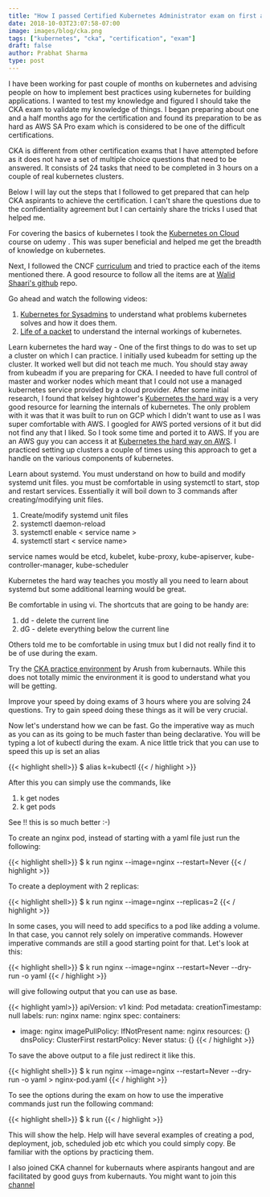 ```yaml
---
title: "How I passed Certified Kubernetes Administrator exam on first attempt"
date: 2018-10-03T23:07:58-07:00
image: images/blog/cka.png
tags: ["kubernetes", "cka", "certification", "exam"]
draft: false
author: Prabhat Sharma
type: post
---
```



I have been working for past couple of months on kubernetes and advising people on how to implement best practices using kubernetes for building applications. I wanted to test my knowledge and figured I should take the CKA exam to validate my knowledge of things. I began preparing about one and a half months ago for the certification and found its preparation to be as hard as AWS SA Pro exam which is considered to be one of the difficult certifications.

CKA is different from other certification exams that I have attempted before as it does not have a set of multiple choice questions that need to be answered. It consists of 24 tasks that need to be completed in 3 hours on a couple of real kubernetes clusters.

Below I will lay out the steps that I followed to get prepared that can help CKA aspirants to achieve the certification. I can't share the questions due to the confidentiality agreement but I can certainly share the tricks I used that helped me.

For covering the basics of kubernetes I took the [Kubernetes on Cloud](https://www.udemy.com/kubernetes-cka-on-cloud/learn/v4/overview) course on udemy . This was super beneficial and helped me get the breadth of knowledge on kubernetes. 

Next, I followed the CNCF [curriculum](https://github.com/cncf/curriculum) and tried to practice each of the items mentioned there. A good resource to follow all the items are at [Walid Shaari's github](https://github.com/walidshaari/Kubernetes-Certified-Administrator) repo.

Go ahead and watch the following videos:

1. [Kubernetes for Sysadmins](https://www.youtube.com/watch?v=HlAXp0-M6SY) to understand what problems kubernetes solves and how it does them.
2. [Life of a packet](https://www.youtube.com/watch?v=0Omvgd7Hg1I) to understand the internal workings of kubernetes.

Learn kubernetes the hard way - One of the first things to do was to set up a cluster on which I can practice. I initially used kubeadm for setting up the cluster. It worked well but did not teach me much. You should stay away from kubeadm if you are preparing for CKA. I needed to have full control of master and worker nodes which meant that I could not use a managed kubernetes service provided by a cloud provider. After some initial research, I found that kelsey hightower's [Kubernetes the hard way](https://github.com/kelseyhightower/kubernetes-the-hard-way) is a very good resource for learning the internals of kubernetes. The only problem with it was that it was built to run on GCP which I didn't want to use as I was super comfortable with AWS. I googled for AWS ported versions of it but did not find any that I liked. So I took some time and ported it to AWS. If you are an AWS guy you can access it at [Kubernetes the hard way on AWS](https://github.com/prabhatsharma/kubernetes-the-hard-way-aws). I practiced setting up clusters a couple of times using this approach to get a handle on the various components of kubernetes.

Learn about systemd. You must understand on how to build and modify systemd unit files. you must be comfortable in using systemctl to start, stop and restart services. Essentially it will boil down to 3 commands after creating/modifying unit files.

1. Create/modify systemd unit files 
2. systemctl daemon-reload
3. systemctl enable < service name >
4. systemctl start < service name>

service names would be etcd, kubelet, kube-proxy, kube-apiserver, kube-controller-manager, kube-scheduler

Kubernetes the hard way teaches you mostly all you need to learn about systemd but some additional learning would be great.

Be comfortable in using vi. The shortcuts that are going to be handy are: 

1. dd - delete the current line
2. dG - delete everything below the current line

Others told me to be comfortable in using tmux but I did not really find it to be of use during the exam.

Try the [CKA practice environment](https://github.com/arush-sal/cka-practice-environment) by Arush from kubernauts. While this does not totally mimic the environment it is good to understand what you will be getting.

Improve your speed by doing exams of 3 hours where you are solving 24 questions. Try to gain speed doing these things as it will be very crucial.

Now let's understand how we can be fast. Go the imperative way as much as you can as its going to be much faster than being declarative. 
You will be typing a lot of kubectl during the exam. A nice little trick that you can use to speed this up is set an alias

{{< highlight shell>}}
$ alias k=kubectl
{{< / highlight >}}

After this you can simply use the commands, like

1. k get nodes
2. k get pods

See !! this is so much better :-)

To create an nginx pod, instead of starting with a yaml file just run the following:

{{< highlight shell>}}
$ k run nginx --image=nginx --restart=Never
{{< / highlight >}}

To create a deployment with 2 replicas:

{{< highlight shell>}}
$ k run nginx --image=nginx --replicas=2
{{< / highlight >}}

In some cases, you will need to add specifics to a pod like adding a volume. In that case, you cannot rely solely on imperative commands. However imperative commands are still a good starting point for that. Let's look at this:

{{< highlight shell>}}
$ k run nginx --image=nginx --restart=Never --dry-run -o yaml
{{< / highlight >}}

will give following output that you can use as base.

{{< highlight yaml>}}
apiVersion: v1
kind: Pod
metadata:
  creationTimestamp: null
  labels:
    run: nginx
  name: nginx
spec:
  containers:
  - image: nginx
    imagePullPolicy: IfNotPresent
    name: nginx
    resources: {}
  dnsPolicy: ClusterFirst
  restartPolicy: Never
status: {}
{{< / highlight >}}

To save the above output to a file just redirect it like this.

{{< highlight shell>}}
$ k run nginx --image=nginx --restart=Never --dry-run -o yaml > nginx-pod.yaml
{{< / highlight >}}

To see the options during the exam on how to use the imperative commands just run the following command:

{{< highlight shell>}}
$ k run
{{< / highlight >}}

This will show the help. Help will have several examples of creating a pod, deployment, job, scheduled job etc which you could simply copy. Be familiar with the options by practicing them.

I also joined CKA channel for kubernauts where aspirants hangout and are facilitated by good guys from kubernauts. You might want to join this [channel](https://kubernauts.slack.com)
